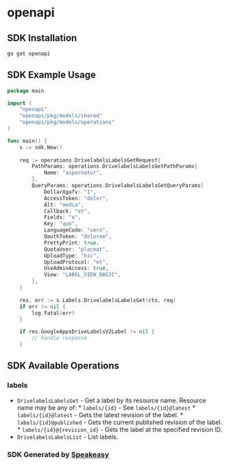 # openapi

<!-- Start SDK Installation -->
## SDK Installation

```bash
go get openapi
```
<!-- End SDK Installation -->

## SDK Example Usage
<!-- Start SDK Example Usage -->
```go
package main

import (
    "openapi"
    "openapi/pkg/models/shared"
    "openapi/pkg/models/operations"
)

func main() {
    s := sdk.New()
    
    req := operations.DrivelabelsLabelsGetRequest{
        PathParams: operations.DrivelabelsLabelsGetPathParams{
            Name: "aspernatur",
        },
        QueryParams: operations.DrivelabelsLabelsGetQueryParams{
            DollarXgafv: "1",
            AccessToken: "dolor",
            Alt: "media",
            Callback: "et",
            Fields: "a",
            Key: "quo",
            LanguageCode: "vero",
            OauthToken: "dolorem",
            PrettyPrint: true,
            QuotaUser: "placeat",
            UploadType: "hic",
            UploadProtocol: "et",
            UseAdminAccess: true,
            View: "LABEL_VIEW_BASIC",
        },
    }
    
    res, err := s.Labels.DrivelabelsLabelsGet(ctx, req)
    if err != nil {
        log.Fatal(err)
    }

    if res.GoogleAppsDriveLabelsV2Label != nil {
        // handle response
    }
```
<!-- End SDK Example Usage -->

<!-- Start SDK Available Operations -->
## SDK Available Operations

### labels

* `DrivelabelsLabelsGet` - Get a label by its resource name. Resource name may be any of: * `labels/{id}` - See `labels/{id}@latest` * `labels/{id}@latest` - Gets the latest revision of the label. * `labels/{id}@published` - Gets the current published revision of the label. * `labels/{id}@{revision_id}` - Gets the label at the specified revision ID.
* `DrivelabelsLabelsList` - List labels.

<!-- End SDK Available Operations -->

### SDK Generated by [Speakeasy](https://docs.speakeasyapi.dev/docs/using-speakeasy/client-sdks)
